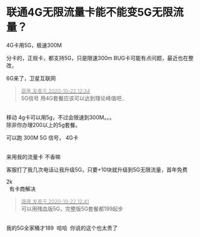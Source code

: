 # 联通4G无限流量卡能不能变5G无限流量？


4G卡用5G，极速300M

分卡的，正规卡，都支持5G，只是限速300m BUG卡可能有点问题，最近也在整改，

6G来了，卫星互联网

<div class="quote"><blockquote><font size="2"><a href="https://www.hostloc.com/forum.php?mod=redirect&amp;goto=findpost&amp;pid=9335447&amp;ptid=757112" target="_blank"><font color="#999999">萌墨 发表于 2020-10-22 12:34</font></a></font><br />
5G信号 用4G套餐应该可以达到理论峰值吧..</blockquote></div><br />
移动 4g卡可以用5g，不过会限速到300M。。。<br />
除非你办理200以上的5g套餐。

可以跑 300M 5G 信号， 4G卡

<img id="aimg_AZcxZ" onclick="zoom(this, this.src, 0, 0, 0)" class="zoom" src="https://img.kancloud.cn/bd/47/bd47098bffbdc37d63012c73a08d4fcc_800x800.jpg" onmouseover="img_onmouseoverfunc(this)" onload="thumbImg(this)" border="0" alt="" /><br />
<br />
来用我的流量卡 不香嘛<img src="static/image/smiley/default/lol.gif" smilieid="12" border="0" alt="" />

客服打了我几次电话让我升级5G，只要+10块就升级到5G无限流量，首年免费

2k<br />
&nbsp;&nbsp;有卡商解决

<div class="quote"><blockquote><font size="2"><a href="https://www.hostloc.com/forum.php?mod=redirect&amp;goto=findpost&amp;pid=9335470&amp;ptid=757112" target="_blank"><font color="#999999">康康 发表于 2020-10-22 12:41</font></a></font><br />
可以用残血版5G，完整版5G套餐都199起步</blockquote></div><br />
我的5G全家桶才189&nbsp;&nbsp;哈哈&nbsp;&nbsp;你说的这个也太贵了
